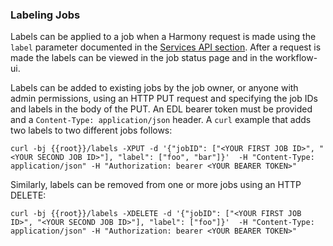 ### <a name="job-labels"></a>  Labeling Jobs

Labels can be applied to a job when a Harmony request is made using the `label` parameter documented
in the [Services API section](#using-the-service-apis). After a request is made the labels can be viewed in the
job status page and in the workflow-ui.

Labels can be added to existing jobs by the job owner, or anyone with admin permissions, using an HTTP PUT request and specifying the job IDs and labels in the body of the PUT. An EDL bearer token must be provided and a `Content-Type: application/json` header. A `curl` example that adds two labels to two different jobs follows:

```
curl -bj {{root}}/labels -XPUT -d '{"jobID": ["<YOUR FIRST JOB ID>", "<YOUR SECOND JOB ID>"], "label": ["foo", "bar"]}'  -H "Content-Type: application/json" -H "Authorization: bearer <YOUR BEARER TOKEN>"
```

Similarly, labels can be removed from one or more jobs using an HTTP DELETE:

```
curl -bj {{root}}/labels -XDELETE -d '{"jobID": ["<YOUR FIRST JOB ID>", "<YOUR SECOND JOB ID>"], "label": ["foo"]}'  -H "Content-Type: application/json" -H "Authorization: bearer <YOUR BEARER TOKEN>"
```

